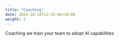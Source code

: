 ```yaml
---
title: "Coaching"
date: 2024-10-18T12:33:46+10:00
weight: 2
---
```


Coaching we train your team to adopt AI capabilities